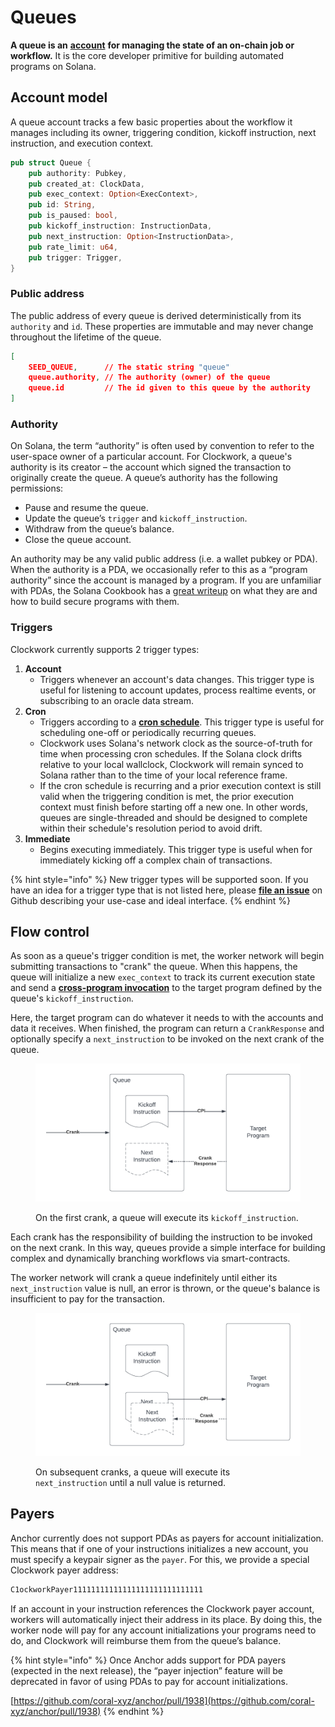 # Queues

**A queue is an** [**account**](https://docs.solana.com/developing/programming-model/accounts) **for managing the state of an on-chain job or workflow.** It is the core developer primitive for building automated programs on Solana.

## Account model

A queue account tracks a few basic properties about the workflow it manages including its owner, triggering condition, kickoff instruction, next instruction, and execution context.&#x20;

```rust
pub struct Queue {
    pub authority: Pubkey,
    pub created_at: ClockData,
    pub exec_context: Option<ExecContext>,
    pub id: String,
    pub is_paused: bool,
    pub kickoff_instruction: InstructionData,
    pub next_instruction: Option<InstructionData>,
    pub rate_limit: u64,
    pub trigger: Trigger,
}
```

### Public address

The public address of every queue is derived deterministically from its `authority` and `id`. These properties are immutable and may never change throughout the lifetime of the queue.&#x20;

```json
[
    SEED_QUEUE,      // The static string "queue"
    queue.authority, // The authority (owner) of the queue
    queue.id         // The id given to this queue by the authority
]
```

### Authority

On Solana, the term “authority” is often used by convention to refer to the user-space owner of a particular account. For Clockwork, a queue's authority is its creator – the account which signed the transaction to originally create the queue. A queue’s authority has the following permissions:

* Pause and resume the queue.
* Update the queue’s `trigger` and `kickoff_instruction`.
* Withdraw from the queue’s balance.
* Close the queue account.

An authority may be any valid public address (i.e. a wallet pubkey or PDA). When the authority is a PDA, we occasionally refer to this as a “program authority” since the account is managed by a program. If you are unfamiliar with PDAs, the Solana Cookbook has a [great writeup](https://solanacookbook.com/core-concepts/pdas.html) on what they are and how to build secure programs with them.

### Triggers

Clockwork currently supports 2 trigger types:

1. **Account**
   * Triggers whenever an account's data changes. This trigger type is useful for listening to account updates, process realtime events, or subscribing to an oracle data stream.&#x20;
2. **Cron**&#x20;
   * Triggers according to a [**cron schedule**](https://en.wikipedia.org/wiki/Cron). This trigger type is useful for scheduling one-off or periodically recurring queues.&#x20;
   * Clockwork uses Solana's network clock as the source-of-truth for time when processing cron schedules. If the Solana clock drifts relative to your local wallclock, Clockwork will remain synced to Solana rather than to the time of your local reference frame.
   * If the cron schedule is recurring and a prior execution context is still valid when the triggering condition is met, the prior execution context must finish before starting off a new one. In other words, queues are single-threaded and should be designed to complete within their schedule's resolution period to avoid drift.
3. **Immediate**  
   * Begins executing immediately. This trigger type is useful when for immediately kicking off a complex chain of transactions.

{% hint style="info" %}
New trigger types will be supported soon. If you have an idea for a trigger type that is not listed here, please [**file an issue**](https://github.com/clockwork-xyz/clockwork/issues) on Github describing your use-case and ideal interface.
{% endhint %}

## Flow control

As soon as a queue's trigger condition is met, the worker network will begin submitting transactions to "crank" the queue. When this happens, the queue will initialize a new `exec_context` to track its current execution state and send a [**cross-program invocation**](https://docs.solana.com/developing/programming-model/calling-between-programs) to the target program defined by the queue's `kickoff_instruction`.

Here, the target program can do whatever it needs to with the accounts and data it receives. When finished, the program can return a `CrankResponse` and optionally specify a `next_instruction` to be invoked on the next crank of the queue.

<figure><img src="../.gitbook/assets/Blank document (15).png" alt=""><figcaption><p>On the first crank, a queue will execute its <code>kickoff_instruction</code>.</p></figcaption></figure>

Each crank has the responsibility of building the instruction to be invoked on the next crank. In this way, queues provide a simple interface for building complex and dynamically branching workflows via smart-contracts.&#x20;

The worker network will crank a queue indefinitely until either its `next_instruction` value is null, an error is thrown, or the queue's balance is insufficient to pay for the transaction.

<figure><img src="../.gitbook/assets/Blank document (16).png" alt=""><figcaption><p>On subsequent cranks, a queue will execute its <code>next_instruction</code> until a null value is returned.</p></figcaption></figure>

## Payers

Anchor currently does not support PDAs as payers for account initialization. This means that if one of your instructions initializes a new account, you must specify a keypair signer as the `payer`. For this, we provide a special Clockwork payer address:

```rust
C1ockworkPayer11111111111111111111111111111
```

If an account in your instruction references the Clockwork payer account, workers will automatically inject their address in its place. By doing this, the worker node will pay for any account initializations your programs need to do, and Clockwork will reimburse them from the queue’s balance.

{% hint style="info" %}
Once Anchor adds support for PDA payers (expected in the next release), the “payer injection” feature will be deprecated in favor of using PDAs to pay for account initializations.

[https://github.com/coral-xyz/anchor/pull/1938](https://github.com/coral-xyz/anchor/pull/1938)
{% endhint %}
